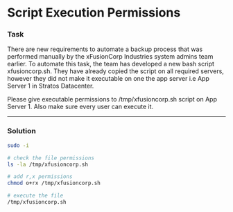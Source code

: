 # Script Execution Permissions

### Task

There are new requirements to automate a backup process that was performed manually by the xFusionCorp Industries system admins team earlier. To automate this task, the team has developed a new bash script xfusioncorp.sh. They have already copied the script on all required servers, however they did not make it executable on one the app server i.e App Server 1 in Stratos Datacenter.

Please give executable permissions to /tmp/xfusioncorp.sh script on App Server 1. Also make sure every user can execute it.

---

### Solution

```bash
sudo -i

# check the file permissions
ls -la /tmp/xfusioncorp.sh

# add r,x permissions
chmod o+rx /tmp/xfusioncorp.sh

# execute the file
/tmp/xfusioncorp.sh
```
